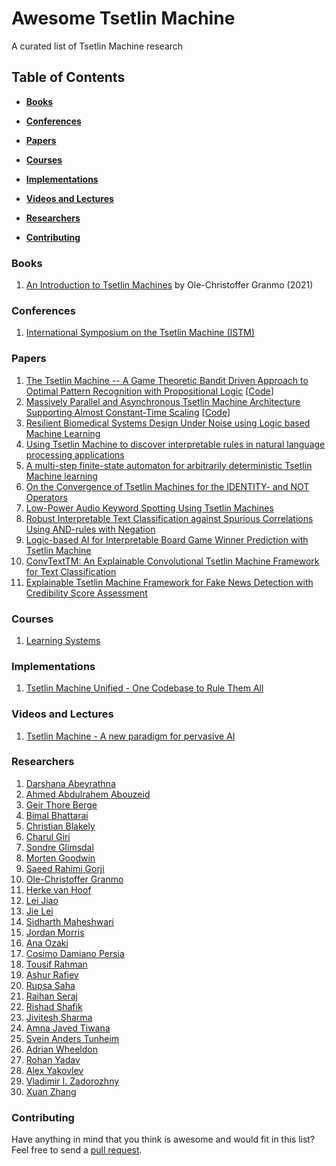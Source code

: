 # Awesome Tsetlin Machine
A curated list of Tsetlin Machine research

## Table of Contents

* **[Books](#Books)**

* **[Conferences](#Conferences)**

* **[Papers](#Papers)**  

* **[Courses](#Courses)**  

* **[Implementations](#Implementations)**

* **[Videos and Lectures](#Videos-and-lectures)**  

* **[Researchers](#Researchers)**  

* **[Contributing](#Contributing)** 

### Books
1. [An Introduction to Tsetlin Machines](https://tsetlinmachine.org/) by Ole-Christoffer Granmo (2021)

### Conferences
1. [International Symposium on the Tsetlin Machine (ISTM)](https://istm.no)

### Papers
1. [The Tsetlin Machine -- A Game Theoretic Bandit Driven Approach to Optimal Pattern Recognition with Propositional Logic](https://arxiv.org/abs/1804.01508) [[Code](https://github.com/cair/TsetlinMachine)]
2. [Massively Parallel and Asynchronous Tsetlin Machine Architecture Supporting Almost Constant-Time Scaling](https://proceedings.mlr.press/v139/abeyrathna21a.html) [[Code](https://github.com/cair/PyTsetlinMachineCUDA)]
3. [Resilient Biomedical Systems Design Under Noise using Logic based Machine Learning](https://www.frontiersin.org/articles/10.3389/fcteg.2021.778118)
4. [Using Tsetlin Machine to discover interpretable rules in natural language processing applications](https://onlinelibrary.wiley.com/doi/full/10.1111/exsy.12873)
5. [A multi-step finite-state automaton for arbitrarily deterministic Tsetlin Machine learning](https://onlinelibrary.wiley.com/doi/10.1111/exsy.12836)
6. [On the Convergence of Tsetlin Machines for the IDENTITY- and NOT Operators](https://ieeexplore.ieee.org/document/9445039)
7. [Low-Power Audio Keyword Spotting Using Tsetlin Machines](https://www.mdpi.com/2079-9268/11/2/18)
8. [Robust Interpretable Text Classification against Spurious Correlations Using AND-rules with Negation](https://www.ijcai.org/proceedings/2022/616)
9. [Logic-based AI for Interpretable Board Game Winner Prediction with Tsetlin Machine](https://arxiv.org/abs/2203.04378)
10. [ConvTextTM: An Explainable Convolutional Tsetlin Machine Framework for Text Classification](http://www.lrec-conf.org/proceedings/lrec2022/pdf/2022.lrec-1.401.pdf)
11. [Explainable Tsetlin Machine Framework for Fake News Detection with Credibility Score Assessment](http://www.lrec-conf.org/proceedings/lrec2022/pdf/2022.lrec-1.523.pdf)

### Courses

1. [Learning Systems](https://www.uia.no/en/studieplaner/topic/IKT457-G)

### Implementations

1. [Tsetlin Machine Unified - One Codebase to Rule Them All](https://github.com/cair/tmu)

### Videos and Lectures

1. [Tsetlin Machine - A new paradigm for pervasive AI](https://www.youtube.com/watch?v=TaspuovmSR8)

### Researchers
1. [Darshana Abeyrathna](https://cair.uia.no/people/darshana-abeyrathna/)
2. [Ahmed Abdulrahem Abouzeid](https://cair.uia.no/people/ahmed-abdulrahem-abouzeid/)
3. [Geir Thore Berge](https://cair.uia.no/people/geir-thore-berge/)
4. [Bimal Bhattarai](https://cair.uia.no/people/bimal-bhattarai/)
5. [Christian Blakely](https://cair.uia.no/people/christian-d-blakely/)
6. [Charul Giri](https://www.uia.no/kk/profil/charug18)
7. [Sondre Glimsdal](https://cair.uia.no/people/sondre-glimsdal)
8. [Morten Goodwin](https://cair.uia.no/people/morten-goodwin)
9. [Saeed Rahimi Gorji](https://cair.uia.no/people/saeed-rahimi-gorji/)
10. [Ole-Christoffer Granmo](https://cair.uia.no/people/ole-christoffer-granmo/)
11. [Herke van Hoof](https://staff.fnwi.uva.nl/h.c.vanhoof/homepage/)
12. [Lei Jiao](https://cair.uia.no/people/lei-jiao/)
13. [Jie Lei](https://twitter.com/that_jielei)
14. [Sidharth Maheshwari](https://www.linkedin.com/in/maheshwari-sidharth/)
15. [Jordan Morris](https://www.researchgate.net/profile/Jordan-Morris-4)
16. [Ana Ozaki](https://cair.uia.no/people/ana-ozaki/)
17. [Cosimo Damiano Persia](https://www.uib.no/en/persons/Cosimo.Damiano.Persia)
18. [Tousif Rahman](https://www.linkedin.com/in/sheikh-tousif-rahman-55b38413a/?originalSubdomain=uk)
19. [Ashur Rafiev](https://www.ncl.ac.uk/engineering/staff/profile/ashurrafiev.html)
20. [Rupsa Saha](https://cair.uia.no/people/rupsa-saha/)
21. [Raihan Seraj](https://mila.quebec/en/person/raihan-seraj/)
22. [Rishad Shafik](https://www.ncl.ac.uk/engineering/staff/profile/rishadshafik.html)
23. [Jivitesh Sharma](https://cair.uia.no/people/jivitesh-sharma)
24. [Amna Javed Tiwana](https://www.researchgate.net/profile/Amna-Tiwana)
25. [Svein Anders Tunheim](https://cair.uia.no/people/svein-anders-tunheim/)
26. [Adrian Wheeldon](https://www.linkedin.com/in/adrian-wheeldon/?originalSubdomain=uk)
27. [Rohan Yadav](https://cair.uia.no/people/rohan-kumar-yadav/)
28. [Alex Yakovlev](https://www.ncl.ac.uk/engineering/staff/profile/alexyakovlev.html)
29. [Vladimir I. Zadorozhny](https://sites.pitt.edu/~viz/)
30. [Xuan Zhang](https://cair.uia.no/people/xuan-zhang/)

### Contributing
Have anything in mind that you think is awesome and would fit in this list? Feel free to send a [pull request](https://github.com/cair/awesome-tsetlin-machine/pulls).

